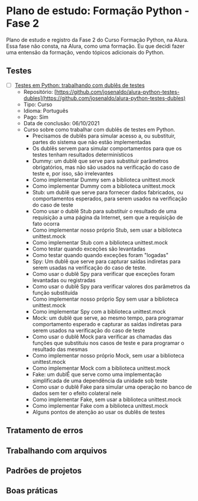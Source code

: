 # Plano de estudo: Formação Python - Fase 2

Plano de estudo e registro da Fase 2 do Curso Formação Python, na Alura. Essa fase não consta, na Alura, como uma formação. Eu que decidi fazer uma entensão da formação, vendo tópicos adicionais do Python.

## Testes

- [ ] [Testes em Python: trabalhando com dublês de testes]([URL](https://cursos.alura.com.br/course/python-testes-com-dubles))
  - Repositório: [https://github.com/josenaldo/alura-python-testes-dubles](https://github.com/josenaldo/alura-python-testes-dubles)
  - Tipo: Curso
  - Idioma: Português
  - Pago: Sim
  - Data de conclusão: 06/10/2021
  - Curso sobre como trabalhar com dublês de testes em Python.
    - Precisamos de dublês para simular acesso a, ou substituir, partes do sistema que não estão implementadas
    - Os dublês servem para simular comportamentos para que os testes tenham resultados determinísticos
    - Dummy: um dublê que serve para substituir parâmetros obrigatórios, mas não são usados na verificação do caso de teste e, por isso, são irrelevantes
    - Como implementar Dummy sem a biblioteca unittest.mock
    - Como implementar Dummy com a biblioteca unittest.mock
    - Stub: um dublê que serve para fornecer dados fabricados, ou comportamentos esperados, para serem usados na verificação do caso de teste
    - Como usar o dublê Stub para substituir o resultado de uma requisição a uma página da Internet, sem que a requisição de fato ocorra
    - Como implementar nosso próprio Stub, sem usar a biblioteca unittest.mock
    - Como implementar Stub com a biblioteca unittest.mock
    - Como testar quando exceções são levantadas
    - Como testar quando quando exceções foram "logadas"
    - Spy: Um dublê que serve para capturar saídas indiretas para serem usadas na verificação do caso de teste.
    - Como usar o dublê Spy para verificar que exceções foram levantadas ou registradas
    - Como usar o dublê Spy para verificar valores dos parâmetros da função substituída
    - Como implementar nosso próprio Spy sem usar a biblioteca unittest.mock
    - Como implementar Spy com a biblioteca unittest.mock
    - Mock: um dublê que serve, ao mesmo tempo, para programar comportamento esperado e capturar as saídas indiretas para serem usados na verificação do caso de teste
    - Como usar o dublê Mock para verificar as chamadas das funções que substituiu nos casos de teste e para programar o resultado das mesmas
    - Como implementar nosso próprio Mock, sem usar a biblioteca unittest.mock
    - Como implementar Mock com a biblioteca unittest.mock
    - Fake: um dublÊ que serve como uma implementação simplificada de uma dependência da unidade sob teste
    - Como usar o dublê Fake para simular uma operação no banco de dados sem ter o efeito colateral nele
    - Como implementar Fake, sem usar a biblioteca unittest.mock
    - Como implementar Fake com a biblioteca unittest.mock
    - Alguns pontos de atenção ao usar os dublês de testes



## Tratamento de erros

## Trabalhando com arquivos

## Padrões de projetos

## Boas práticas